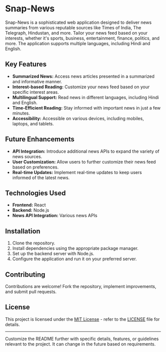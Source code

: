 # Snap-News

Snap-News is a sophisticated web application designed to deliver news summaries from various reputable sources like Times of India, The Telegraph, Hindustan, and more. Tailor your news feed based on your interests, whether it's sports, business, entertainment, finance, politics, and more. The application supports multiple languages, including Hindi and English.

## Key Features

- **Summarized News:** Access news articles presented in a summarized and informative manner.
- **Interest-based Reading:** Customize your news feed based on your specific interest areas.
- **Multilingual Support:** Read news in different languages, including Hindi and English.
- **Time-Efficient Reading:** Stay informed with important news in just a few minutes.
- **Accessibility:** Accessible on various devices, including mobiles, laptops, and tablets.

## Future Enhancements

- **API Integration:** Introduce additional news APIs to expand the variety of news sources.
- **User Customization:** Allow users to further customize their news feed based on preferences.
- **Real-time Updates:** Implement real-time updates to keep users informed of the latest news.

## Technologies Used

- **Frontend:** React
- **Backend:** Node.js
- **News API Integration:** Various news APIs

## Installation

1. Clone the repository.
2. Install dependencies using the appropriate package manager.
3. Set up the backend server with Node.js.
4. Configure the application and run it on your preferred server.

## Contributing

Contributions are welcome! Fork the repository, implement improvements, and submit pull requests.

## License

This project is licensed under the [MIT License](LICENSE) - refer to the [LICENSE](LICENSE) file for details.

---

Customize the README further with specific details, features, or guidelines relevant to the project. It can change in the future based on requirements.

